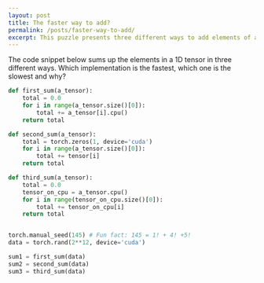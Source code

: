 ```yaml
---
layout: post
title: The faster way to add?
permalink: /posts/faster-way-to-add/
excerpt: This puzzle presents three different ways to add elements of a tensor. Can you figure out the fastest implementation?
---
```


The code snippet below sums up the elements in a 1D tensor in three different ways. Which
implementation is the fastest, which one is the slowest and why?

``` python
def first_sum(a_tensor):
    total = 0.0
    for i in range(a_tensor.size()[0]):
        total += a_tensor[i].cpu()
    return total

def second_sum(a_tensor):
    total = torch.zeros(1, device='cuda')
    for i in range(a_tensor.size()[0]):
        total += tensor[i]
    return total

def third_sum(a_tensor):
    total = 0.0
    tensor_on_cpu = a_tensor.cpu()
    for i in range(tensor_on_cpu.size()[0]):
        total += tensor_on_cpu[i]
    return total


torch.manual_seed(145) # Fun fact: 145 = 1! + 4! +5!
data = torch.rand(2**12, device='cuda')

sum1 = first_sum(data)
sum2 = second_sum(data)
sum3 = third_sum(data)
```
